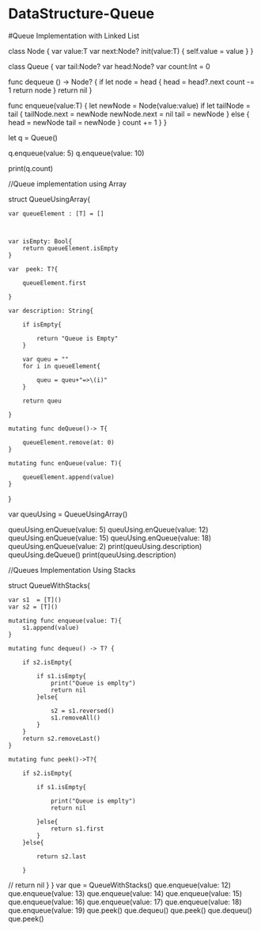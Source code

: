 # DataStructure-Queue


#Queue Implementation with Linked List

class Node<T> {
  var value:T
  var next:Node?
  init(value:T) {
    self.value = value
  }
}

class Queue<T> {
  var tail:Node<T>?
  var head:Node<T>?
  var count:Int = 0
    
  func dequeue () -> Node<T>? {
    if let node = head {
      head = head?.next
      count -= 1
      return node
    }
    return nil
  }
    
  func enqueue(value:T) {
    let newNode = Node(value:value)
    if let tailNode = tail {
      tailNode.next = newNode
      newNode.next = nil
      tail = newNode
    } else {
      head = newNode
      tail = newNode
    }
    count += 1
  }
}

let q = Queue<Any>()

q.enqueue(value: 5)
q.enqueue(value: 10)


print(q.count)


//Queue implementation using Array

struct QueueUsingArray<T>{
    
    
    var queueElement : [T] = []
    
    
    
    var isEmpty: Bool{
        return queueElement.isEmpty
    }
    
    var  peek: T?{
        
        queueElement.first
        
    }

    var description: String{
        
        if isEmpty{
                    
            return "Queue is Empty"
        }

        var queu = ""
        for i in queueElement{
            
            queu = queu+"=>\(i)"
        }

        return queu

    }
    
    mutating func deQueue()-> T{
        
        queueElement.remove(at: 0)
    }
    
    mutating func enQueue(value: T){
        
        queueElement.append(value)
    }

}


var queuUsing = QueueUsingArray<Any>()

queuUsing.enQueue(value: 5)
queuUsing.enQueue(value: 12)
queuUsing.enQueue(value: 15)
queuUsing.enQueue(value: 18)
queuUsing.enQueue(value: 2)
print(queuUsing.description)
queuUsing.deQueue()
print(queuUsing.description)




//Queues Implementation Using Stacks

struct QueueWithStacks<T>{
    
    var s1  = [T]()
    var s2 = [T]()
    
    mutating func enqueue(value: T){
        s1.append(value)
    }
    
    mutating func dequeu() -> T? {
        
        if s2.isEmpty{
            
            if s1.isEmpty{
                print("Queue is emplty")
                return nil
            }else{
                
                s2 = s1.reversed()
                s1.removeAll()
            }
        }
        return s2.removeLast()
    }
    
    mutating func peek()->T?{
        
        if s2.isEmpty{
            
            if s1.isEmpty{
              
                print("Queue is emplty")
                return nil
                
            }else{
                return s1.first
            }
        }else{

            return s2.last
       
        }
//        return nil
    }
}
var que = QueueWithStacks<Any>()
que.enqueue(value: 12)
que.enqueue(value: 13)
que.enqueue(value: 14)
que.enqueue(value: 15)
que.enqueue(value: 16)
que.enqueue(value: 17)
que.enqueue(value: 18)
que.enqueue(value: 19)
que.peek()
que.dequeu()
que.peek()
que.dequeu()
que.peek()


